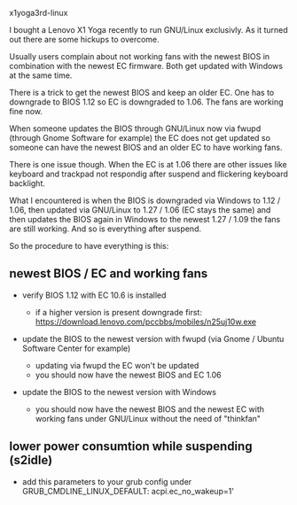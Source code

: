 x1yoga3rd-linux

I bought a Lenovo X1 Yoga recently to run GNU/Linux exclusivly. As it turned out there are some hickups to overcome.

Usually users complain about not working fans with the newest BIOS in combination with the newest EC firmware. Both get updated with Windows at the same time.

There is a trick to get the newest BIOS and keep an older EC. One has to downgrade to BIOS 1.12 so EC is downgraded to 1.06. The fans are working fine now.

When someone updates the BIOS through GNU/Linux now via fwupd (through Gnome Software for example) the EC does not get updated so someone can have the newest BIOS and an older EC to have working fans.

There is one issue though. When the EC is at 1.06 there are other issues like keyboard and trackpad not respondig after suspend and flickering keyboard backlight.

What I encountered is when the BIOS is downgraded via Windows to 1.12 / 1.06, then updated via GNU/Linux to 1.27 / 1.06 (EC stays the same) and then updates the BIOS again in Windows to the newest 1.27 / 1.09 the fans are still working. And so is everything after suspend.

So the procedure to have everything is this:

## newest BIOS / EC and working fans
- verify BIOS 1.12 with EC 10.6 is installed
  - if a higher version is present downgrade first: https://download.lenovo.com/pccbbs/mobiles/n25uj10w.exe
  
- update the BIOS to the newest version with fwupd (via Gnome / Ubuntu Software Center for example)
  - updating via fwupd the EC won't be updated
  - you should now have the newest BIOS and EC 1.06

- update the BIOS to the newest version with Windows
  - you should now have the newest BIOS and the newest EC with working fans under GNU/Linux without the need of "thinkfan"
  
## lower power consumtion while suspending (s2idle)
- add this parameters to your grub config under GRUB_CMDLINE_LINUX_DEFAULT:
  acpi.ec_no_wakeup=1'


